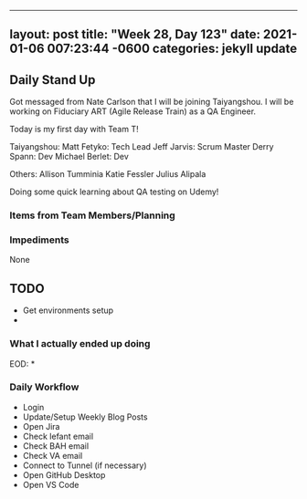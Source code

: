 
---
layout: post
title:  "Week 28, Day 123"
date:   2021-01-06 007:23:44 -0600
categories: jekyll update
---

## Daily Stand Up

Got messaged from Nate Carlson that I will be joining Taiyangshou. I will be working on Fiduciary ART (Agile Release Train) as a QA Engineer.  

Today is my first day with Team T!

Taiyangshou:
Matt Fetyko: Tech Lead
Jeff Jarvis: Scrum Master
Derry Spann: Dev
Michael Berlet: Dev

Others:
Allison Tumminia
Katie Fessler
Julius Alipala


Doing some quick learning about QA testing on Udemy!

### Items from Team Members/Planning
  
### Impediments
None

## TODO
* Get environments setup
* 

### What I actually ended up doing
EOD:
* 

### Daily Workflow
* Login
* Update/Setup Weekly Blog Posts
* Open Jira
* Check lefant email
* Check BAH email
* Check VA email
* Connect to Tunnel (if necessary)
* Open GitHub Desktop
* Open VS Code